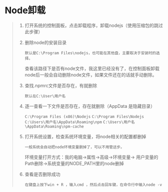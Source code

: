 # Node卸载

> 1. 打开系统的控制面板，点击卸载程序，卸载nodejs（使用压缩包的跳过此步骤）
>
> 2. 删除node的安装目录
>
>    `默认是C:\Program Files\nodejs，也可能在其他盘，主要取决于安装时的选择。`
>
>    查看该路径下是否有node文件，我这里已经没有了，在控制面板卸载node后一般会自动删除node文件，如果文件还在的话就手动删除。
>
> 3. 查找.npmrc文件是否存在，有就删除
>
>    `默认在C:\User\用户名`
>
> 4. 逐一查看一下文件是否存在，存在就删除（AppData 是隐藏目录）
>
>    `C:\Program Files (x86)\Nodejs`
>    `C:\Program Files\Nodejs`
>    `C:\Users\用户名\AppData\Roaming\npm`
>    `C:\Users\用户名\AppData\Roaming\npm-cache`
>
> 5. 打开系统设置，检查系统环境变量，将node相关的配置都删掉
>
>    `一般系统会自动把node环境变量删掉了，可以不用管这步。`
>
>    环境变量打开方式：我的电脑->属性->高级->环境变量->
>    用户变量的Path删除->系统变量的NODE_PATH里的node删掉
>
> 6. 查看是否删除成功
>
>    `在键盘上按下win + R ，输入cmd ，然后点击回车键，在命令行中输入node -v`